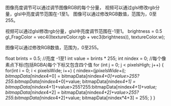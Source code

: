 
图像亮度调节可以通过调节图像RGB的每个分量，
视频可以通过glsl修改rgb分量，glsl中亮度调节范围在-1至1。
图像可以通过修改RGB数值，范围为，0至255。

视频可以通过glsl修改rgb分量，glsl中亮度调节范围在-1至1。
brightness = 0.5
gl_FragColor = vec4((textureColor.rgb + vec3(brightness)), textureColor.w);

图像可以通过修改RGB数值，范围为，0至255。




  float brints = 0.5;  //亮度  -1至1
    int value = brints * 255;
    int nindex = 0;  //每个像素点下标(包括RGBA)每个下标又包含四个值
    for (int j = 0; j < pixelsHigh; j++)
    {
        for(int i = 0; i < pixelsWide; i++)
        {
            nindex=(j*pixelsWide+i);
            bitmapData[nindex*4+0] = bitmapData[nindex*4+0]+value>255?255:bitmapData[nindex*4+0]+value;
            bitmapData[nindex*4+1] = bitmapData[nindex*4+1]+value>255?255:bitmapData[nindex*4+1]+value;
            bitmapData[nindex*4+2] = bitmapData[nindex*4+2]+value>255?255:bitmapData[nindex*4+2]+value;
            bitmapData[nindex*4+3] = 255;
        }
    }
